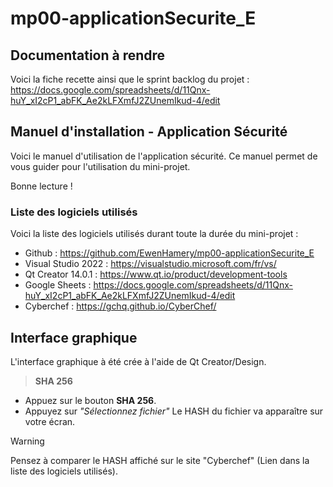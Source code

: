 # mp00-applicationSecurite_E
## Documentation à rendre

Voici la fiche recette ainsi que le sprint backlog du projet : https://docs.google.com/spreadsheets/d/11Qnx-huY_xI2cP1_abFK_Ae2kLFXmfJ2ZUnemIkud-4/edit
## Manuel d'installation - Application Sécurité

Voici le manuel d'utilisation de l'application sécurité. Ce manuel permet de vous guider pour l'utilisation du mini-projet.

Bonne lecture !

### Liste des logiciels utilisés

Voici la liste des logiciels utilisés durant toute la durée du mini-projet : 

- Github : https://github.com/EwenHamery/mp00-applicationSecurite_E
- Visual Studio 2022 : https://visualstudio.microsoft.com/fr/vs/
- Qt Creator 14.0.1 : https://www.qt.io/product/development-tools
- Google Sheets : https://docs.google.com/spreadsheets/d/11Qnx-huY_xI2cP1_abFK_Ae2kLFXmfJ2ZUnemIkud-4/edit
- Cyberchef : https://gchq.github.io/CyberChef/

## Interface graphique

L'interface graphique à été crée à l'aide de Qt Creator/Design.

> **SHA 256**

- Appuez sur le bouton **SHA 256**.
- Appuyez sur *"Sélectionnez fichier"*
Le HASH du fichier va apparaître sur votre écran.

> [!WARNING]
> Pensez à comparer le HASH affiché sur le site "Cyberchef" (Lien dans la liste des logiciels utilisés).
